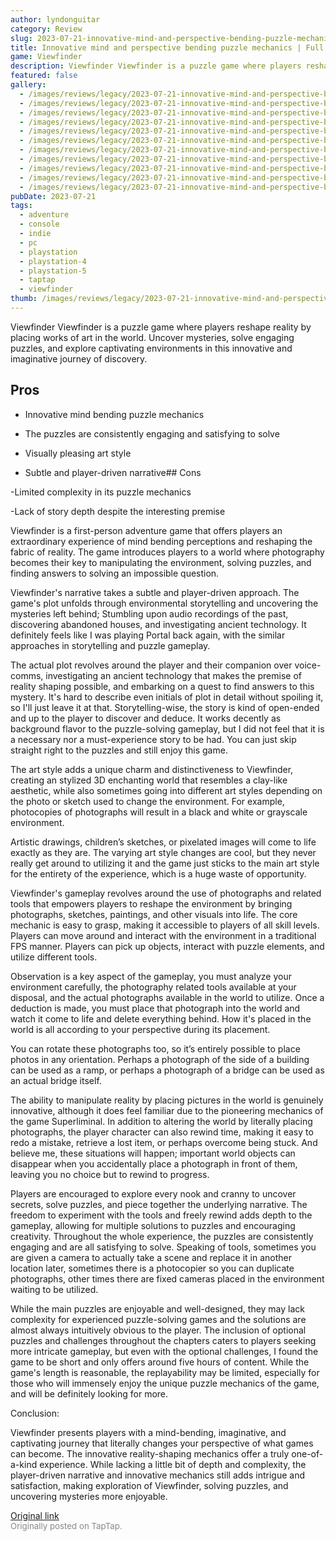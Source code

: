```yaml
---
author: lyndonguitar
category: Review
slug: 2023-07-21-innovative-mind-and-perspective-bending-puzzle-mechanics-full-review-viewfinder
title: Innovative mind and perspective bending puzzle mechanics | Full Review - Viewfinder
game: Viewfinder
description: Viewfinder Viewfinder is a puzzle game where players reshape reality by placing works of art in the world. Uncover mysteries, solve engaging puzzles, and explore captivating environments in this innovative and imaginative journey of discovery.
featured: false
gallery:
  - /images/reviews/legacy/2023-07-21-innovative-mind-and-perspective-bending-puzzle-mechanics--full-review---viewfinder-0.avif
  - /images/reviews/legacy/2023-07-21-innovative-mind-and-perspective-bending-puzzle-mechanics--full-review---viewfinder-1.avif
  - /images/reviews/legacy/2023-07-21-innovative-mind-and-perspective-bending-puzzle-mechanics--full-review---viewfinder-2.avif
  - /images/reviews/legacy/2023-07-21-innovative-mind-and-perspective-bending-puzzle-mechanics--full-review---viewfinder-3.avif
  - /images/reviews/legacy/2023-07-21-innovative-mind-and-perspective-bending-puzzle-mechanics--full-review---viewfinder-4.avif
  - /images/reviews/legacy/2023-07-21-innovative-mind-and-perspective-bending-puzzle-mechanics--full-review---viewfinder-5.avif
  - /images/reviews/legacy/2023-07-21-innovative-mind-and-perspective-bending-puzzle-mechanics--full-review---viewfinder-6.avif
  - /images/reviews/legacy/2023-07-21-innovative-mind-and-perspective-bending-puzzle-mechanics--full-review---viewfinder-7.avif
  - /images/reviews/legacy/2023-07-21-innovative-mind-and-perspective-bending-puzzle-mechanics--full-review---viewfinder-8.avif
  - /images/reviews/legacy/2023-07-21-innovative-mind-and-perspective-bending-puzzle-mechanics--full-review---viewfinder-9.avif
  - /images/reviews/legacy/2023-07-21-innovative-mind-and-perspective-bending-puzzle-mechanics--full-review---viewfinder-10.avif
pubDate: 2023-07-21
tags:
  - adventure
  - console
  - indie
  - pc
  - playstation
  - playstation-4
  - playstation-5
  - taptap
  - viewfinder
thumb: /images/reviews/legacy/2023-07-21-innovative-mind-and-perspective-bending-puzzle-mechanics--full-review---viewfinder-0.avif
---
```


Viewfinder
Viewfinder is a puzzle game where players reshape reality by placing works of art in the world. Uncover mysteries, solve engaging puzzles, and explore captivating environments in this innovative and imaginative journey of discovery.




## Pros



- Innovative mind bending puzzle mechanics


- The puzzles are consistently engaging and satisfying to solve


- Visually pleasing art style


- Subtle and player-driven narrative## Cons


-Limited complexity in its puzzle mechanics

-Lack of story depth despite the interesting premise

Viewfinder is a first-person adventure game that offers players an extraordinary experience of mind bending perceptions and reshaping the fabric of reality. The game introduces players to a world where photography becomes their key to manipulating the environment, solving puzzles, and finding answers to solving an impossible question.

Viewfinder's narrative takes a subtle and player-driven approach. The game's plot unfolds through environmental storytelling and uncovering the mysteries left behind; Stumbling upon audio recordings of the past, discovering abandoned houses, and investigating ancient technology. It definitely feels like I was playing Portal back again, with the similar approaches in storytelling and puzzle gameplay.

The actual plot revolves around the player and their companion over voice-comms, investigating an ancient technology that makes the premise of reality shaping possible, and embarking on a quest to find answers to this mystery. It's hard to describe even initials of plot in detail without spoiling it, so I'll just leave it at that. Storytelling-wise, the story is kind of open-ended and up to the player to discover and deduce. It works decently as background flavor to the puzzle-solving gameplay, but I did not feel that it is a necessary nor a must-experience story to be had. You can just skip straight right to the puzzles and still enjoy this game.

The art style adds a unique charm and distinctiveness to Viewfinder, creating an stylized 3D enchanting world that resembles a clay-like aesthetic, while also sometimes going into different art styles depending on the photo or sketch used to change the environment. For example, photocopies of photographs will result in a black and white or grayscale environment.

Artistic drawings, children’s sketches, or pixelated images will come to life exactly as they are. The varying art style changes are cool, but they never really get around to utilizing it and the game just sticks to the main art style for the entirety of the experience, which is a huge waste of opportunity.

Viewfinder's gameplay revolves around the use of photographs and related tools that empowers players to reshape the environment by bringing photographs, sketches, paintings, and other visuals into life. The core mechanic is easy to grasp, making it accessible to players of all skill levels. Players can move around and interact with the environment in a traditional FPS manner. Players can pick up objects, interact with puzzle elements, and utilize different tools.

Observation is a key aspect of the gameplay, you must analyze your environment carefully, the photography related tools available at your disposal, and the actual photographs available in the world to utilize. Once a deduction is made, you must place that photograph into the world and watch it come to life and delete everything behind. How it's placed in the world is all according to your perspective during its placement.

You can rotate these photographs too, so it’s entirely possible to place photos in any orientation. Perhaps a photograph of the side of a building can be used as a ramp, or perhaps a photograph of a bridge can be used as an actual bridge itself.

The ability to manipulate reality by placing pictures in the world is genuinely innovative, although it does feel familiar due to the pioneering mechanics of the game Superliminal. In addition to altering the world by literally placing photographs, the player character can also rewind time, making it easy to redo a mistake, retrieve a lost item, or perhaps overcome being stuck. And believe me, these situations will happen; important world objects can disappear when you accidentally place a photograph in front of them, leaving you no choice but to rewind to progress.

Players are encouraged to explore every nook and cranny to uncover secrets, solve puzzles, and piece together the underlying narrative. The freedom to experiment with the tools and freely rewind adds depth to the gameplay, allowing for multiple solutions to puzzles and encouraging creativity. Throughout the whole experience, the puzzles are consistently engaging and are all satisfying to solve. Speaking of tools, sometimes you are given a camera to actually take a scene and replace it in another location later, sometimes there is a photocopier so you can duplicate photographs, other times there are fixed cameras placed in the environment waiting to be utilized.

While the main puzzles are enjoyable and well-designed, they may lack complexity for experienced puzzle-solving games and the solutions are almost always intuitively obvious to the player. The inclusion of optional puzzles and challenges throughout the chapters caters to players seeking more intricate gameplay, but even with the optional challenges, I found the game to be short and only offers around five hours of content. While the game's length is reasonable, the replayability may be limited, especially for those who will immensely enjoy the unique puzzle mechanics of the game, and will be definitely looking for more.

Conclusion:

Viewfinder presents players with a mind-bending, imaginative, and captivating journey that literally changes your perspective of what games can become. The innovative reality-shaping mechanics offer a truly one-of-a-kind experience. While lacking a little bit of depth and complexity, the player-driven narrative and innovative mechanics still adds intrigue and satisfaction, making exploration of Viewfinder, solving puzzles, and uncovering mysteries more enjoyable.

[Original link](https://m.taptap.io/post/6032178?share_id=3ff7cafa7378&utm_medium=share&utm_source=discord)<br><span style="font-size: 0.95em; color: #888;">Originally posted on TapTap.</span>